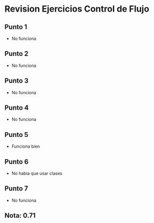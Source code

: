 # Revision Ejercicios Control de Flujo

## Punto 1

* No funciona

## Punto 2

* No funciona

## Punto 3

* No funciona

## Punto 4

* No funciona

## Punto 5

* Funciona bien

## Punto 6

* No habia que usar clases

## Punto 7

* No funciona

## Nota: 0.71
